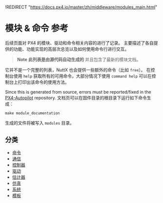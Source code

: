 !REDIRECT "https://docs.px4.io/master/zh/middleware/modules_main.html"

# 模块 & 命令 参考

后续页面对 PX4 的模块、驱动和命令相关内容的进行了记录。 主要描述了各自提供的功能、功能实现的高层次总览以及如何使用命令行进行交互。

> **Note** **此列表是由源代码自动生成的** 并且包含了最新的模块文档。

它并不是一个完整的列表，NuttX 也会提供一些额外的命令（比如 `free`）。 在控制台使用 `help` 获取所有的可用命令，大部分情况下使用 `command help` 可以在控制台上打印出该命令的使用方法。

Since this is generated from source, errors must be reported/fixed in the [PX4-Autopilot](https://github.com/PX4/PX4-Autopilot) repository. 文档页可以在固件目录的根目录下运行如下命令生成：

    make module_documentation
    

生成的文件将被写入 `modules` 目录。

## 分类

- [命令](modules_command.md)
- [通信](modules_communication.md)
- [控制器](modules_controller.md)
- [驱动](modules_driver.md)
- [估计器](modules_estimator.md)
- [仿真](modules_simulation.md)
- [系统](modules_system.md)
- [模板](modules_template.md)